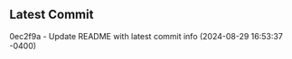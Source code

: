 
## Latest Commit
0ec2f9a - Update README with latest commit info (2024-08-29 16:53:37 -0400) <Yunxi-Zhou>
